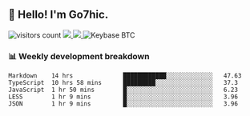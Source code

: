 ## 👋 Hello! I'm Go7hic.

 ![visitors count](https://visitors-by-url-pls-dont-use-this-in-your-repo.vercel.app/Go7hic-github-readme)
 <a href="https://twitter.com/Go7hic">
    <img src="https://img.shields.io/badge/-@Go7hic-1ca0f1?style=flat-square&labelColor=1ca0f1&logo=twitter&logoColor=white&link=https://twitter.com/Go7hic">
   <a/>
   <a href="mailto:gtfx0209@gmail.com">
    <img src="https://img.shields.io/badge/-gtfx0209@gmail.com-c14438?style=flat-square&logo=Gmail&logoColor=white&link=mailto:gtfx0209@gmail.com">
   <a/>
    ![Keybase BTC](https://img.shields.io/keybase/btc/Go7hic)
 <!--
🔭 I’m currently working
🌱 I’m currently learning
💬 Ask me about 
📫 How to reach me: 
⚡ Fun fact: 
-->
 <!--
![My Github Stats](https://github-readme-stats.vercel.app/api?username=Go7hic&show_icons=true&count_private=true)

-->

### 📊 Weekly development breakdown
<!--START_SECTION:waka-->
```text
Markdown    14 hrs              ████████████░░░░░░░░░░░░░   47.63 
TypeScript  10 hrs 58 mins      █████████░░░░░░░░░░░░░░░░   37.3 
JavaScript  1 hr 50 mins        █░░░░░░░░░░░░░░░░░░░░░░░░   6.23 
LESS        1 hr 9 mins         █░░░░░░░░░░░░░░░░░░░░░░░░   3.96 
JSON        1 hr 9 mins         █░░░░░░░░░░░░░░░░░░░░░░░░   3.96
```
<!--END_SECTION:waka-->
    

